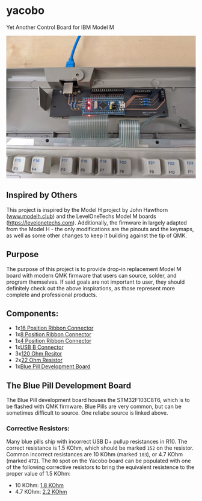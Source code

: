 # yacobo
Yet Another Control Board for IBM Model M

![Yacobo Drop In](/pictures/drop-in.jpg)

## Inspired by Others
This project is inspired by the Model H project by John Hawthorn (www.modelh.club)
and the LevelOneTechs Model M boards (https://levelonetechs.com).
Additionally, the firmware in largely adapted from the Model H -
the only modifications are the pinouts and the keymaps, as well as some other
changes to keep it building against the tip of QMK.

## Purpose
The purpose of this project is to provide drop-in replacement Model M board with modern QMK firmware that users can
source, solder, and program themselves. If said goals are not important to user, they should definitely
check out the above inspirations, as those represent more complete and professional products.

## Components:
- 1x[16 Position Ribbon Connector](https://www.digikey.com/en/products/detail/te-connectivity-amp-connectors/6-520415-6/2294505)
- 1x[8 Position Ribbon Connector](https://www.digikey.com/en/products/detail/te-connectivity-amp-connectors/5-520315-8/688639)
- 1x[4 Position Ribbon Connector](https://www.digikey.com/en/products/detail/te-connectivity-amp-connectors/5-520315-4/2262309)
- 1x[USB B Connector](https://www.digikey.com/en/products/detail/on-shore-technology-inc/USB-B1HSB6/2677744)
- 3x[120 Ohm Resitor](https://www.digikey.com/en/products/detail/yageo/MFR-25FBF52-120R/9138050)
- 2x[22 Ohm Resistor](https://www.digikey.com/en/products/detail/yageo/MFR-25FBF52-22R/9138099)
- 1x[Blue Pill Development Board](https://www.amazon.com/Teyleten-Robot-Development-STM32F103C8T6-Learning/dp/B08THXZ6XK/ref=sr_1_3)

## The Blue Pill Development Board
The Blue Pill development board houses the STM32F103C8T6, which is to be flashed with QMK firmware.
Blue Pills are very common, but can be sometimes difficult to source. One reliabe source is linked above.

### Corrective Resistors:
Many blue pills ship with incorrect USB D+ pullup resistances in R10. The correct resistance is 1.5 KOhm,
which should be marked `152` on the resistor. Common incorrect resistances are 10 KOhm (marked `103`),
or 4.7 KOhm (marked `472`). The `R0` spot on the Yacobo board can be populated with one of the following corrective
resistors to bring the equivalent resistence to the proper value of 1.5 KOhm:

- 10 KOhm: [1.8 KOhm](https://www.digikey.com/en/products/detail/yageo/MFR-25FTE52-1K8/13921251)
- 4.7 KOhm: [2.2 KOhm](https://www.digikey.com/en/products/detail/yageo/MFR-25FBF52-2K2/9138108)
